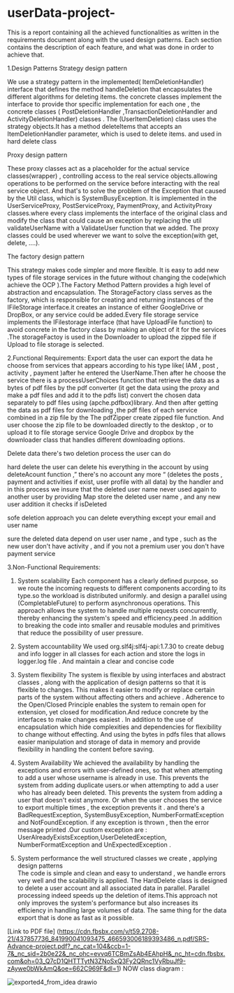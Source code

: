 # userData-project-

This is a report containing all the achieved functionalities as written in the requirements document along with the used design patterns. Each section contains the description of each feature, and what was done in order to achieve that.
  
1.Design Patterns 
Strategy design pattern 

We use a strategy pattern in the implemented( ItemDeletionHandler) interface  that defines the method handleDeletion  that encapsulates the different algorithms for deleting items. the concrete classes implement the interface to provide thor specific implementation for each one , the concrete classes ( PostDeletionHandler ,TransactionDeletionHandler
 and ActivityDeletionHandler) classes . The (UserItemDeletion) class uses the strategy objects.It has a method deleteItems that accepts an ItemDeletionHandler parameter, which is used to delete items. and used in hard delete class 

Proxy design pattern 

These proxy classes act as a placeholder for the actual service classes(wrapper) , controlling access to the real service objects.allowing operations to be performed on the service before  interacting with the real service object. And that's to solve the problem of the Exception that caused by the Util class, which is SystemBusyException. 
It is implemented in the UserServiceProxy, PostServiceProxy, PaymentProxy, and ActivityProxy classes.where every class implements the interface of the original class and modify the class that could cause an exception by replacing the util validateUserName with a ValidateUser function that we added.
The proxy classes could be used wherever we want to solve the exception(with get, delete, ….).

The factory design pattern 

This strategy makes code simpler and more flexible. It is easy to add new types of file storage services in the future without changing the code(which achieve the OCP ).The Factory Method Pattern provides a high level of abstraction and encapsulation. The StorageFactory class serves as the factory, which is responsible for creating and returning instances of the IFileStorage interface.it creates an instance of either GoogleDrive or DropBox, or any service could be added.Every file storage service implements the IFilestorage interface (that have UploadFile function) to avoid concrete in the factory class by making an object of it for the services .The storageFactoy is used in the Downloader to upload the zipped file if Upload to file storage is selected. 


2.Functional Requirements:
Export data 
the user can export the data he choose from services that appears according to his type like( IAM , post , activity , payment )after he entered the UserName.Then after he choose the service there is a processUserChoices function that retrieve the data as a bytes of pdf files by the pdf converter (it get the data using the proxy and make a pdf files and add it to the pdfs list) convert the chosen data separately to pdf files using (apche.pdfbox)library. And then after getting the data as pdf files for downloading ,the pdf files of each service combined in a zip file by the The pdfZipper create zipped file function. And user choose the zip  file to be downloaded directly to the desktop , or to upload it to file storage service Google Drive and dropbox by the downloader class that handles different downloading options.


Delete data 
there's two deletion process the user can do 

hard delete 
the user can delete his everything in the account by using deleteAcount function ,” there's no account any more “ (deletes the posts , payment and activities if exist, user profile with all data) by the handler and in this process we insure that the deleted user name never used again to another user by providing Map store the deleted user name , and any new user addition it checks if isDeleted  

sofe deletion approach 
you can delete everything except your email and user name  

sure the deleted data depend on user user name , and type , such as the new user don't have activity , and if you not a premium user you don't have payment service 



3.Non-Functional Requirements:

 1. System scalability 
 Each component has a clearly defined purpose, so we route the incoming requests to different components according to its type.so the workload is distributed uniformly. 
and design a parallel using (CompletableFuture) to perform asynchronous operations. This approach allows the system to handle multiple requests concurrently, thereby enhancing the system's speed and efficiency.peed .In addition to breaking the code into smaller and reusable modules and primitives that reduce the possibility of user pressure.  

 2. System accountability
We used  org.slf4j:slf4j-api:1.7.30  to create debug and info logger in all classes for each action and store the logs in logger.log file . And maintain a clear and concise code 

 3. System flexibility
The system is flexible by using interfaces and abstract classes , along with the application of design patterns so that it is flexible to changes. This makes it easier to modify or replace certain parts of the system without affecting others and achieve .  Adherence to the Open/Closed Principle enables the system to remain open for extension, yet closed for modification.And reduce concrete by the interfaces to make changes easiest . In addition to the use of encapsulation which hide complexities and dependencies for flexibility to change without effecting. And using the bytes in pdfs files that allows easier manipulation and storage of data in memory and provide flexibility in handling the content before saving.

 4. System Availability 
We achieved the availability by  handling the exceptions and errors  with user-defined ones, so that when attempting to add a user whose username is already in use. This prevents the system from adding duplicate users.or when attempting to add a user who has already been deleted. This prevents the system from adding a user that doesn't exist anymore. Or when the user chooses the service to export multiple times , the exception prevents it . and there's a  BadRequestException, SystemBusyException,  NumberFormatException and NotFoundException. if any exception is thrown , then the error message printed .Our custom exception are :  UserAlreadyExistsException,UserDeletedException,  NumberFormatException and UnExpectedException .

 5. System performance 
the well structured classes we create , applying design patterns  
The code is simple and clean and easy to understand , we handle errors very well and the scalability is applied. The HardDelete class is designed to delete a user account and all associated data in parallel. Parallel processing indeed speeds up the deletion of items.This approach not only improves the system's performance but also increases its efficiency in handling large volumes of data. The same thing for the data export that is done as fast as it possible. 

[Link to PDF file] (https://cdn.fbsbx.com/v/t59.2708-21/437857736_841990041093475_466593006189393486_n.pdf/SRS-Advance-project.pdf?_nc_cat=104&ccb=1-7&_nc_sid=2b0e22&_nc_ohc=evvq6TCBmZsAb4EAhpH&_nc_ht=cdn.fbsbx.com&oh=03_Q7cD1QHTTTytN3ZNoSxQ3Fy2QRnc1VyRbuJf9-zAywe0bWkAmQ&oe=662C969F&dl=1)
NOW class diagram : 

![exported4_from_idea drawio](https://github.com/Raghad-Suwan/userData-final-advance-project/assets/116986130/3405547b-0eb8-48cd-9d0c-b800305327c0)
